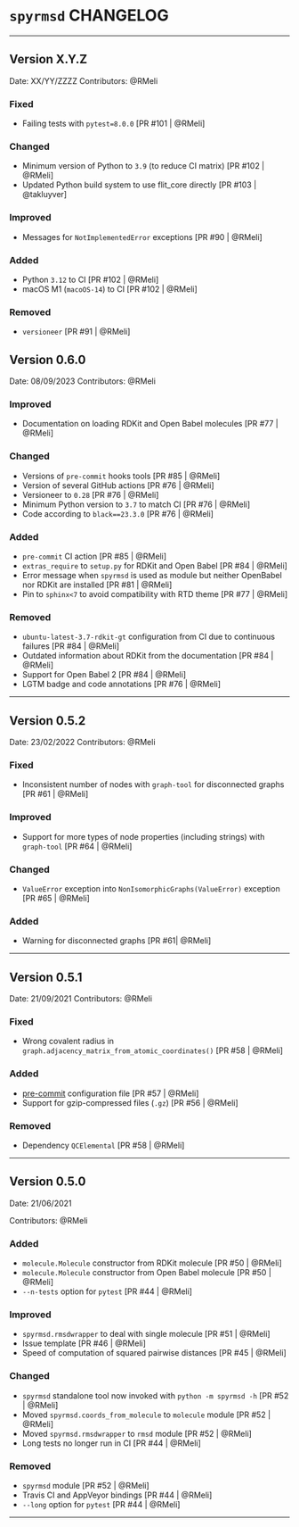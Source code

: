
# `spyrmsd` CHANGELOG

------------------------------------------------------------------------------

## Version X.Y.Z

Date:            XX/YY/ZZZZ
Contributors:    @RMeli

### Fixed

* Failing tests with `pytest=8.0.0` [PR #101 | @RMeli]

### Changed

* Minimum version of Python to `3.9` (to reduce CI matrix) [PR  #102 | @RMeli]
* Updated Python build system to use flit_core directly [PR #103 | @takluyver]

### Improved

* Messages for `NotImplementedError` exceptions [PR #90 | @RMeli]

### Added

* Python `3.12` to CI [PR  #102 | @RMeli]
* macOS M1 (`macoOS-14`) to CI [PR  #102 | @RMeli]

### Removed

* `versioneer` [PR #91 | @RMeli]

## Version 0.6.0

Date:            08/09/2023
Contributors:    @RMeli

### Improved

* Documentation on loading RDKit and Open Babel molecules [PR #77 | @RMeli]

### Changed

* Versions of `pre-commit` hooks tools [PR #85 | @RMeli]
* Version of several GitHub actions [PR #76 | @RMeli]
* Versioneer to `0.28` [PR #76 | @RMeli]
* Minimum Python version to `3.7` to match CI [PR #76 | @RMeli]
* Code according to `black==23.3.0` [PR #76 | @RMeli]

### Added

* `pre-commit` CI action [PR #85 | @RMeli]
* `extras_require` to `setup.py` for RDKit and Open Babel [PR #84 | @RMeli]
* Error message when `spyrmsd` is used as module but neither OpenBabel nor RDKit are installed [PR #81 | @RMeli]
* Pin to `sphinx<7` to avoid compatibility with RTD theme [PR #77 | @RMeli]

### Removed

* `ubuntu-latest-3.7-rdkit-gt` configuration from CI due to continuous failures [PR #84 | @RMeli]
* Outdated information about RDKit from the documentation [PR #84 | @RMeli]
* Support for Open Babel 2 [PR #84 | @RMeli]
* LGTM badge and code annotations [PR #76 | @RMeli]

------------------------------------------------------------------------------

## Version 0.5.2

Date:            23/02/2022
Contributors:    @RMeli

### Fixed

* Inconsistent number of nodes with `graph-tool` for disconnected graphs [PR #61 | @RMeli]

### Improved

* Support for more types of node properties (including strings) with `graph-tool` [PR #64 | @RMeli]

### Changed

* `ValueError` exception into `NonIsomorphicGraphs(ValueError)` exception [PR #65 | @RMeli]

### Added

* Warning for disconnected graphs [PR #61| @RMeli]

------------------------------------------------------------------------------

## Version 0.5.1

Date:            21/09/2021
Contributors:    @RMeli

### Fixed

* Wrong covalent radius in `graph.adjacency_matrix_from_atomic_coordinates()` [PR #58 | @RMeli]

### Added

* [pre-commit](https://pre-commit.com/) configuration file [PR #57 | @RMeli]
* Support for gzip-compressed files (`.gz`) [PR #56 | @RMeli]

### Removed

* Dependency `QCElemental` [PR #58 | @RMeli]

------------------------------------------------------------------------------

## Version 0.5.0

Date:            21/06/2021

Contributors:    @RMeli

### Added

* `molecule.Molecule` constructor from RDKit molecule [PR #50 | @RMeli]
* `molecule.Molecule` constructor from Open Babel molecule [PR #50 | @RMeli]
* `--n-tests` option for `pytest` [PR #44 | @RMeli]

### Improved

* `spyrmsd.rmsdwrapper` to deal with single molecule [PR #51 | @RMeli]
* Issue template [PR #46 | @RMeli]
* Speed of computation of squared pairwise distances [PR #45 | @RMeli]

### Changed

* `spyrmsd` standalone tool now invoked with `python -m spyrmsd -h` [PR #52 | @RMeli]
* Moved `spyrmsd.coords_from_molecule` to `molecule` module [PR #52 | @RMeli]
* Moved `spyrmsd.rmsdwrapper` to `rmsd` module [PR #52 | @RMeli]
* Long tests no longer run in CI [PR #44 | @RMeli]

### Removed

* `spyrmsd` module [PR #52 | @RMeli]
* Travis CI and AppVeyor bindings [PR #44 | @RMeli]
* `--long` option for `pytest` [PR #44 | @RMeli]

------------------------------------------------------------------------------
